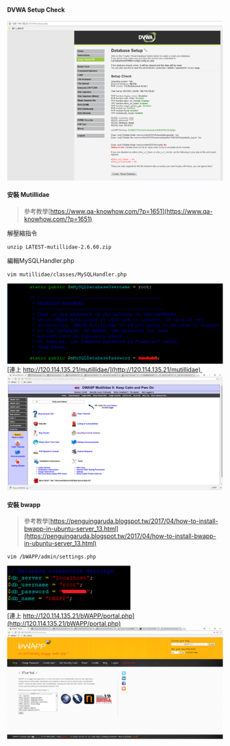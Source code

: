 #### DVWA Setup Check 
![DVWA check](picture/DVWASC.PNG)
#### 安裝 Mutillidae
>參考教學[https://www.qa-knowhow.com/?p=1651](https://www.qa-knowhow.com/?p=1651)

解壓縮指令

    unzip LATEST-mutillidae-2.6.60.zip

編輯MySQLHandler.php

    vim mutillidae/classes/MySQLHandler.php

![DVWA check](picture/Mutillidae.PNG)<br>
[連上 http://120.114.135.21/mutillidae/](http://120.114.135.21/mutillidae) 
![DVWA check](picture/Mutillidaephp.PNG)<br>
#### 安裝 bwapp
>參考教學[https://penguingaruda.blogspot.tw/2017/04/how-to-install-bwapp-in-ubuntu-server_13.html](https://penguingaruda.blogspot.tw/2017/04/how-to-install-bwapp-in-ubuntu-server_13.html)

    vim /bWAPP/admin/settings.php

![DVWA check](picture/bwappset.PNG)<br>
[連上 http://120.114.135.21/bWAPP/portal.php](http://120.114.135.21/bWAPP/portal.php)
![DVWA check](picture/bwappfin.PNG)<br>
